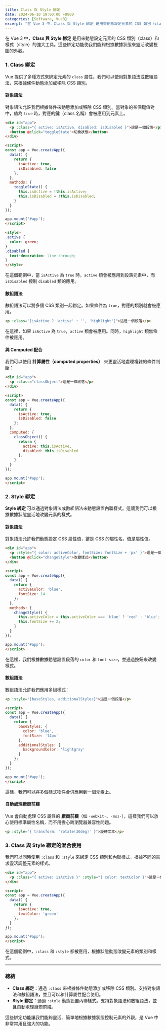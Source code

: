 ```yaml
---
title: Class 與 Style 綁定
date: 2024-06-10 19:00:00 +0800
categories: [Software, Vue3]
excerpt: "在 Vue 3 中，Class 與 Style 綁定 是用來動態設定元素的 CSS 類別（class）和樣式（style）的強大工具。這些綁定功能使我們能夠根據數據狀態來靈活改變視圖的外觀"
---
```


在 Vue 3 中，**Class 與 Style 綁定** 是用來動態設定元素的 CSS 類別（class）和樣式（style）的強大工具。這些綁定功能使我們能夠根據數據狀態來靈活改變視圖的外觀。

### 1. **Class 綁定**

Vue 提供了多種方式來綁定元素的 `class` 屬性，我們可以使用對象語法或數組語法，來根據條件動態添加或移除 CSS 類別。

#### **對象語法**

對象語法允許我們根據條件來動態添加或移除 CSS 類別。當對象的某個鍵值對中，值為 `true` 時，對應的鍵（class 名稱）會被應用到元素上。

```html
<div id="app">
  <p :class="{ active: isActive, disabled: isDisabled }">這是一個段落</p>
  <button @click="toggleState">切換狀態</button>
</div>

<script>
const app = Vue.createApp({
  data() {
    return {
      isActive: true,
      isDisabled: false
    };
  },
  methods: {
    toggleState() {
      this.isActive = !this.isActive;
      this.isDisabled = !this.isDisabled;
    }
  }
});

app.mount('#app');
</script>

<style>
.active {
  color: green;
}
.disabled {
  text-decoration: line-through;
}
</style>
```

在這個範例中，當 `isActive` 為 `true` 時，`active` 類會被應用到段落元素中，而 `isDisabled` 控制 `disabled` 類的應用。

#### **數組語法**

數組語法可以將多個 CSS 類別一起綁定。如果條件為 `true`，對應的類別就會被應用。

```html
<p :class="[isActive ? 'active' : '', 'highlight']">這是一個段落</p>
```
在這裡，如果 `isActive` 為 `true`，`active` 類會被應用。同時，`highlight` 類無條件被應用。

#### **與 Computed 配合**

我們可以使用 **計算屬性（computed properties）** 來更靈活地處理複雜的條件判斷：

```html
<div id="app">
  <p :class="classObject">這是一個段落</p>
</div>

<script>
const app = Vue.createApp({
  data() {
    return {
      isActive: true,
      isDisabled: false
    };
  },
  computed: {
    classObject() {
      return {
        active: this.isActive,
        disabled: this.isDisabled
      };
    }
  }
});

app.mount('#app');
</script>
```

### 2. **Style 綁定**

**Style 綁定** 可以通過對象語法或數組語法來動態設置內聯樣式。這讓我們可以根據數據狀態靈活地改變元素的樣式。

#### **對象語法**

對象語法允許我們動態設定 CSS 屬性值，鍵是 CSS 的屬性名，值是屬性值。

```html
<div id="app">
  <p :style="{ color: activeColor, fontSize: fontSize + 'px' }">這是一個段落</p>
  <button @click="changeStyle">改變樣式</button>
</div>

<script>
const app = Vue.createApp({
  data() {
    return {
      activeColor: 'blue',
      fontSize: 14
    };
  },
  methods: {
    changeStyle() {
      this.activeColor = this.activeColor === 'blue' ? 'red' : 'blue';
      this.fontSize += 2;
    }
  }
});

app.mount('#app');
</script>
```

在這裡，我們根據數據動態設置段落的 `color` 和 `font-size`，並通過按鈕來改變樣式。

#### **數組語法**

數組語法允許我們應用多組樣式：

```html
<p :style="[baseStyles, additionalStyles]">這是一個段落</p>

<script>
const app = Vue.createApp({
  data() {
    return {
      baseStyles: {
        color: 'blue',
        fontSize: '14px'
      },
      additionalStyles: {
        backgroundColor: 'lightgray'
      }
    };
  }
});

app.mount('#app');
</script>
```
這樣，我們可以將多個樣式物件合併應用到一個元素上。

#### **自動處理廠商前綴**

Vue 會自動處理 CSS 屬性的 **廠商前綴**（如 `-webkit-`、`-moz-`），這樣我們可以放心使用標準屬性名稱，而不用擔心跨瀏覽器兼容性問題。

```html
<p :style="{ transform: 'rotate(30deg)' }">旋轉文本</p>
```

### 3. **Class 與 Style 綁定的混合使用**

我們可以同時使用 `:class` 和 `:style` 來綁定 CSS 類別和內聯樣式，根據不同的需求靈活調整元素的樣式。

```html
<div id="app">
  <p :class="{ active: isActive }" :style="{ color: textColor }">這是一個段落</p>
</div>

<script>
const app = Vue.createApp({
  data() {
    return {
      isActive: true,
      textColor: 'green'
    };
  }
});

app.mount('#app');
</script>
```

在這個範例中，`:class` 和 `:style` 都被應用，根據狀態動態改變元素的類別和樣式。

---

### 總結

- **Class 綁定**：通過 `:class` 來根據條件動態添加或移除 CSS 類別。支持對象語法和數組語法，並且可以和計算屬性配合使用。
- **Style 綁定**：通過 `:style` 動態設置內聯樣式。支持對象語法和數組語法，並且自動處理廠商前綴。
  
這些綁定功能讓我們能夠靈活、簡單地根據數據狀態控制元素的外觀，是 Vue 中非常常用且強大的功能。
